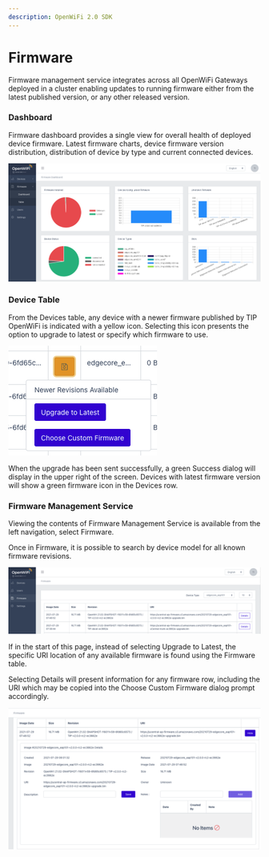 ```yaml
---
description: OpenWiFi 2.0 SDK
---
```


# Firmware

Firmware management service integrates across all OpenWiFi Gateways deployed in a cluster enabling updates to running firmware either from the latest published version, or any other released version. 

### Dashboard

Firmware dashboard provides a single view for overall health of deployed device firmware. Latest firmware charts, device  firmware version distribution, distribution of device by type and current connected devices.

![](../.gitbook/assets/screen-shot-2021-07-30-at-12.12.02-am.png)

### Device Table

From the Devices table, any device with a newer firmware published by TIP OpenWiFi is indicated with a yellow icon. Selecting this icon presents the option to upgrade to latest or specify which firmware to use. 

![](../.gitbook/assets/screen-shot-2021-07-29-at-4.36.31-pm.png)

When the upgrade has been sent successfully, a green Success dialog will display in the upper right of the screen. Devices with latest firmware version will show a green firmware icon in the Devices row. 

### Firmware Management Service

Viewing the contents of Firmware Management Service is available from the left navigation, select Firmware. 

Once in Firmware, it is possible to search by device model for all known firmware revisions. 

![Firmware Management Service](../.gitbook/assets/screen-shot-2021-07-29-at-4.43.57-pm.png)

If in the start of this page, instead of selecting Upgrade to Latest, the specific URI location of any available firmware is found using the Firmware table. 

Selecting Details will present information for any firmware row, including the URI which may be copied into the Choose Custom Firmware dialog prompt accordingly. 

![Firmware Entry Details](../.gitbook/assets/screen-shot-2021-07-29-at-4.46.01-pm.png)

